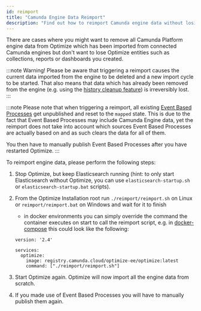 ```yaml
---
id: reimport
title: "Camunda Engine Data Reimport"
description: "Find out how to reimport Camunda engine data without losing your reports and dashboards."
---
```


There are cases where you might want to remove all Camunda Platform engine data from Optimize which has been imported from connected Camunda engines but don't want to lose Optimize entities such as collections, reports or dashboards you created.

:::note Warning!
Please be aware that triggering a reimport causes the current data imported from the engine to be deleted and a new import cycle to be started. That also means that data which has already been removed from the engine (e.g. using the [history cleanup feature](https://docs.camunda.org/manual/latest/user-guide/process-engine/history/#history-cleanup)) is irreversibly lost.
:::

:::note
Please note that when triggering a reimport, all existing [Event Based Processes](/#) get unpublished and reset to the `mapped` state. This is due to the fact that Event Based Processes may include Camunda Engine data, yet the reimport does not take into account which sources Event Based Processes are actually based on and as such clears the data for all of them.

You then have to manually publish Event Based Processes after you have restarted Optimize.
:::

To reimport engine data, please perform the following
steps:

1. Stop Optimize, but keep Elasticsearch running (hint: to only start Elasticsearch without Optimize, you can use `elasticsearch-startup.sh` or `elasticsearch-startup.bat` scripts).
2. From the Optimize Installation root run `./reimport/reimport.sh` on Linux or `reimport/reimport.bat` on Windows and wait for it to finish

    * in docker environments you can simply override the command the container executes on start to call the reimport script, e.g. in [docker-compose](https://docs.docker.com/compose/) this could look like the following:

    ```
    version: '2.4'

    services:
      optimize:
        image: registry.camunda.cloud/optimize-ee/optimize:latest
        command: ["./reimport/reimport.sh"]
    ```

3. Start Optimize again. Optimize will now import all the engine data from scratch.
4. If you made use of Event Based Processes you will have to manually publish them again.